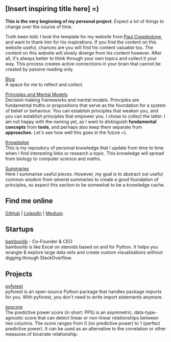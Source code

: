 ## [Insert inspiring title here] =)

**This is the very beginning of my personal project**. Expect a lot of things to change over the course of time.

Truth been told: I took the template for my website from [Paul Copplestone](https://paul.copplest.one), and want to thank him for his inspirations. If you find the content on this website useful, chances are you will find his content valuable too. The content on this website will slowly diverge from his content however. After all, it's always better to think through your own topics and collect it your way. This process creates active connections in your brain that cannot be created by passive reading only.

[Blog](/blog/) <br />A space for me to reflect and collect.

[Principles and Mental Models](/principles/) <br />Decision making frameworks and mental models. Principles are fundamental truths or propositions that serve as the foundation for a system of belief or behaviour. You can establish principles that weaken you, and you can establish principles that empower you. I chose to collect the latter. I am not happy with the naming yet, as I want to distinguish **fundamental concepts** from **tools**, and perhaps also keep them separate from **approaches**. Let's see how well this goes in the future =).

[Knowledge](/knowledge/) <br />This is my repository of personal knowledge that I update from time to time when I find interesting links or research a topic. This knowledge will spread from biology to computer science and maths.

[Summaries](/summaries/) <br />Here I summarise useful pieces. However, my goal is to abstract out useful common wisdom from several summaries to create a good foundation of principles, so expect this section to be somewhat to be a knowledge cache.

## Find me online

[GitHub](https://github.com/tkrabel) | [LinkedIn](https://www.linkedin.com/in/tobias-krabel-830532114/) | [Medium](https://medium.com/@tobiaskrabel)


## Startups

[bamboolib](https://bamboolib.com) - Co-Founder & CEO<br />
bamboolib is like Excel on steroids based on and for Python. It helps you wrangle & explore large data sets and create custom visualizations without digging through StackOverflow.

## Projects

[pyforest](https://github.com/8080labs/pyforest) <br />
pyforest is an open-source Python package that handles package imports for you. With pyforest, you don't need to write import statements anymore.

[ppscore](https://github.com/8080labs/ppscore) <br />
The predictive power score (in short: PPS) is an asymmetric, data-type-agnostic score that can detect linear or non-linear relationships between two columns. The score ranges from 0 (no predictive power) to 1 (perfect predictive power). It can be used as an alternative to the correlation or other measures of bivariate relationship.